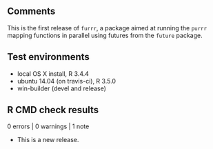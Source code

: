 ## Comments

This is the first release of `furrr`, a package aimed at running the `purrr` 
mapping functions in parallel using futures from the `future` package.

## Test environments
* local OS X install, R 3.4.4
* ubuntu 14.04 (on travis-ci), R 3.5.0
* win-builder (devel and release)

## R CMD check results

0 errors | 0 warnings | 1 note

* This is a new release.
